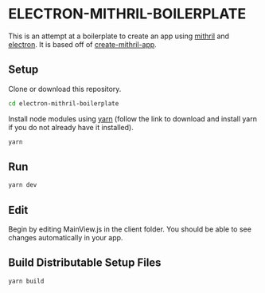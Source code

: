 # ELECTRON-MITHRIL-BOILERPLATE
This is an attempt at a boilerplate to create an app using [mithril](https://mithril.js.org/) and [electron](https://www.electronjs.org/). It is based off of [create-mithril-app](https://www.npmjs.com/package/create-mithril-app).

## Setup
Clone or download this repository.

```bash
cd electron-mithril-boilerplate
```

Install node modules using [yarn](https://classic.yarnpkg.com/en/docs/install#windows-stable) (follow the link to download and install yarn if you do not already have it installed).

```bash
yarn
```

## Run
```bash
yarn dev
```

## Edit
Begin by editing MainView.js in the client folder. You should be able to see changes automatically in your app.

## Build Distributable Setup Files
```bash
yarn build
```
